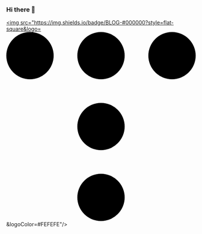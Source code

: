 ### Hi there 👋
<a href="https://dabansa98.tistory.com/" target="_blank"><img src="https://img.shields.io/badge/BLOG-#000000?style=flat-square&logo=<svg role="img" viewBox="0 0 24 24" xmlns="http://www.w3.org/2000/svg"><title>Tistory</title><path d="M0 3a3 3 0 1 0 6 0 3 3 0 0 0-6 0m9 18a3 3 0 1 0 6 0 3 3 0 0 0-6 0m0-9a3 3 0 1 0 6 0 3 3 0 0 0-6 0m0-9a3 3 0 1 0 6 0 3 3 0 0 0-6 0m9 0a3 3 0 1 0 6 0 3 3 0 0 0-6 0"/></svg>&logoColor=#FEFEFE"/></a>

<!--
**98eshun/98eshun** is a ✨ _special_ ✨ repository because its `README.md` (this file) appears on your GitHub profile.

Here are some ideas to get you started:

- 🔭 I’m currently working on ...
- 🌱 I’m currently learning ...
- 👯 I’m looking to collaborate on ...
- 🤔 I’m looking for help with ...
- 💬 Ask me about ...
- 📫 How to reach me: ...
- 😄 Pronouns: ...
- ⚡ Fun fact: ...
-->
